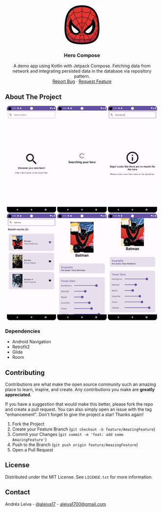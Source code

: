 <br />
<div align="center">
  <a href="https://github.com/aleiva17/heroes-compose-app">
    <img src="docs/hero-icon.png" alt="Logo" width="128" height="128">
  </a>

  <h3 align="center">Hero Compose</h3>

  <p align="center">
    A demo app using Kotlin with Jetpack Compose. Fetching data from network and integrating persisted data in the database via repository pattern.
    <br />
    <a href="https://github.com/aleiva17/heroes-compose-app/issues">Report Bug</a>
    ·
    <a href="https://github.com/aleiva17/heroes-compose-app/issues">Request Feature</a>
  </p>
</div>

<!-- ABOUT THE PROJECT -->
## About The Project

<div align="center">
  <img src="docs/discover.png" alt="Logo" width=32%>
  <img src="docs/loader.png" alt="Logo" width=32%>
  <img src="docs/not-found.png" alt="Logo" width=32%>
  <img src="docs/search-results.png" alt="Logo" width=32%>
  <img src="docs/hero-detail-1.png" alt="Logo" width=32%>
  <img src="docs/hero-detail-2.png" alt="Logo" width=32%>
</div>

### Dependencies

* Android Navigation
* Retrofit2
* Glide
* Room


<!-- CONTRIBUTING -->
## Contributing

Contributions are what make the open source community such an amazing place to learn, inspire, and create. Any contributions you make are **greatly appreciated**.

If you have a suggestion that would make this better, please fork the repo and create a pull request. You can also simply open an issue with the tag "enhancement".
Don't forget to give the project a star! Thanks again!

1. Fork the Project
2. Create your Feature Branch (`git checkout -b feature/AmazingFeature`)
3. Commit your Changes (`git commit -m 'feat: add some AmazingFeature'`)
4. Push to the Branch (`git push origin feature/AmazingFeature`)
5. Open a Pull Request


<!-- LICENSE -->
## License

Distributed under the MIT License. See `LICENSE.txt` for more information.


<!-- CONTACT -->
## Contact

Andrés Leiva - [@aleiva17](https://github.com/aleiva17) - aleiva1700@gmail.com
